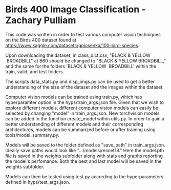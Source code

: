 # Birds 400 Image Classification - Zachary Pulliam

This code was written in order to test various computer vision techniques on the Birds 400 dataset found at https://www.kaggle.com/datasets/gpiosenka/100-bird-species. 

Upon downloading the dataset, in class_dict.csv, "BLACK & YELLOW &nbsp;BROADBILL" at B60 should be changed to "BLACK & YELLOW BROADBILL," and the same for the folders
'BLACK & YELLOW &nbsp;BROADBILL' within the train, valid, and test folders. 

The scripts data_stats.py and disp_imgs.py can be used to get a better understanding of the size of the dataset and the images within the dataset.

Computer vision models can be trained using train.py, which has hyperparamter option in the hyps/train_args.json file. Given that we wish to explore different models,
different computer vision models can easily be selected by changing "model" in train_args.json. New torchvision models can be added in the function create_model within utils.py. In order to gain a better understanding of different models and their corresponding architectures, models can be summarized before or after training using tools/model_summary.py.

Models will be saved to the folder defined as "save_path" in train_args.json. Ideally save paths would look like "...\models\resnet18." Here the model.pth file is saved in the weights subfolder along with stats and graphs reporting the model's perfomance. Both the best and last model will be saved in the weights subfolder.

Models can then be tested using test.py according to the hyperparameters defined in hyps/test_args.json. 
